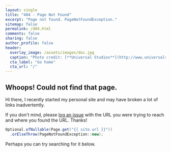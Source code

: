 ```yaml
---
layout: single
title: "404 - Page Not Found"
excerpt: "Page not found. PageNotFoundException."
sitemap: false
permalink: /404.html
comments: false
sharing: false
author_profile: false
header:
  overlay_image: /assets/images/doc.jpg
  caption: "Photo credit: [**Universal Studios**](http://www.universalstudios.com/)"
  cta_label: "Go home"
  cta_url: "/"
---
```


## Whoops! Could not find that page.

Hi there, I recently started my personal site and may have broken
a lot of links inadvertently.

If you don't mind, please <a href="https://github.com/filippobuletto/filippobuletto.github.io/issues/new">log an issue</a> with the URL you were trying to reach and where you found the URL. Thanks!

```java
Optional.ofNullable(Page.get("{{ site.url }}"))
  .orElseThrow(PageNotFoundException::new);
```

Perhaps you can try searching for it below.

<script type="text/javascript">
  var GOOG_FIXURL_LANG = 'en';
  var GOOG_FIXURL_SITE = '{{ site.url }}'
</script>
<script type="text/javascript"
  src="//linkhelp.clients.google.com/tbproxy/lh/wm/fixurl.js">
</script>